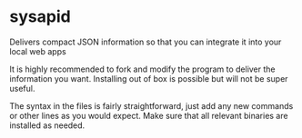 # sysapid
Delivers compact JSON information so that you can integrate it into your local web apps

It is highly recommended to fork and modify the program to deliver the information you want. Installing out of box is possible but will not be super useful.

The syntax in the files is fairly straightforward, just add any new commands or other lines as you would expect. Make sure that all relevant binaries are installed as needed.
